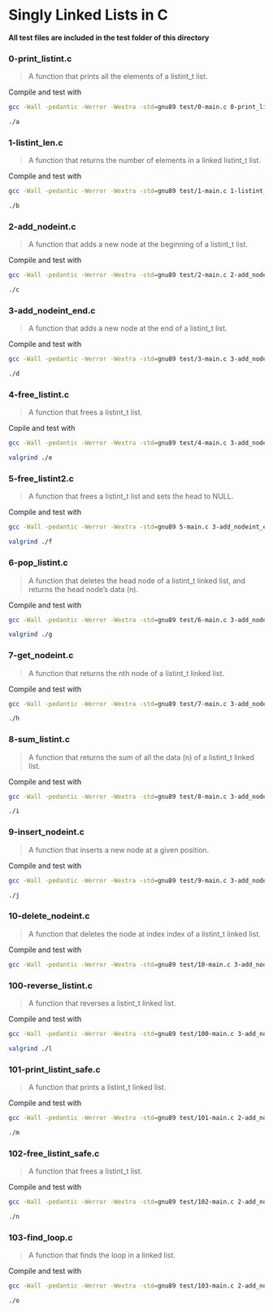 # Singly Linked Lists in C

**All test files are included in the test folder of this directory**

### 0-print_listint.c

> A function that prints all the elements of a listint_t list.

Compile and test with
```bash
gcc -Wall -pedantic -Werror -Wextra -std=gnu89 test/0-main.c 0-print_listint.c -o a
```
```bash
./a
```

### 1-listint_len.c

> A function that returns the number of elements in a linked listint_t list.

Compile and test with
```bash
gcc -Wall -pedantic -Werror -Wextra -std=gnu89 test/1-main.c 1-listint_len.c -o b
```
```bash
./b
```

### 2-add_nodeint.c

> A function that adds a new node at the beginning of a listint_t list.

Compile and test with
```bash
gcc -Wall -pedantic -Werror -Wextra -std=gnu89 test/2-main.c 2-add_nodeint.c 0-print_listint.c -o c
```
```bash
./c
```

### 3-add_nodeint_end.c

> A function that adds a new node at the end of a listint_t list.

Compile and test with
```bash
gcc -Wall -pedantic -Werror -Wextra -std=gnu89 test/3-main.c 3-add_nodeint_end.c 0-print_listint.c -o d
```
```bash
./d
```

### 4-free_listint.c

> A function that frees a listint_t list.

Copile and test with
```bash
gcc -Wall -pedantic -Werror -Wextra -std=gnu89 test/4-main.c 3-add_nodeint_end.c 0-print_listint.c 4-free_listint.c -o e
```
```bash
valgrind ./e
```

### 5-free_listint2.c

>  A function that frees a listint_t list and sets the head to NULL.

Compile and test with
```bash
gcc -Wall -pedantic -Werror -Wextra -std=gnu89 5-main.c 3-add_nodeint_end.c 0-print_listint.c 5-free_listint2.c -o f
```
```bash
valgrind ./f
```

### 6-pop_listint.c

> A function that deletes the head node of a listint_t linked list, and returns the head node’s data (n).

Compile and test with
```bash
gcc -Wall -pedantic -Werror -Wextra -std=gnu89 test/6-main.c 3-add_nodeint_end.c 0-print_listint.c 5-free_listint2.c 6-pop_listint.c -o g
```
```bash
valgrind ./g
```

### 7-get_nodeint.c

> A function that returns the nth node of a listint_t linked list.

Compile and test with
```bash
gcc -Wall -pedantic -Werror -Wextra -std=gnu89 test/7-main.c 3-add_nodeint_end.c 0-print_listint.c 5-free_listint2.c 7-get_nodeint.c -o h
```
```bash
./h
```

### 8-sum_listint.c

>  A function that returns the sum of all the data (n) of a listint_t linked list.

Compile and test with
```bash
gcc -Wall -pedantic -Werror -Wextra -std=gnu89 test/8-main.c 3-add_nodeint_end.c 5-free_listint2.c 8-sum_listint.c -o i
```
```bash
./i
```

### 9-insert_nodeint.c

> A function that inserts a new node at a given position.

Compile and test with
```bash
gcc -Wall -pedantic -Werror -Wextra -std=gnu89 test/9-main.c 3-add_nodeint_end.c 0-print_listint.c 5-free_listint2.c 9-insert_nodeint.c -o j
```
```bash
./j
```

### 10-delete_nodeint.c

> A function that deletes the node at index index of a listint_t linked list.

Compile and test with
```bash
gcc -Wall -pedantic -Werror -Wextra -std=gnu89 test/10-main.c 3-add_nodeint_end.c 0-print_listint.c 5-free_listint2.c 10-delete_nodeint.c -o k
```

### 100-reverse_listint.c

> A function that reverses a listint_t linked list.

Compile and test with
```bash
gcc -Wall -pedantic -Werror -Wextra -std=gnu89 test/100-main.c 3-add_nodeint_end.c 0-print_listint.c 5-free_listint2.c 100-reverse_listint.c -o l
```
```bash
valgrind ./l
```

### 101-print_listint_safe.c

> A function that prints a listint_t linked list.

Compile and test with
```bash
gcc -Wall -pedantic -Werror -Wextra -std=gnu89 test/101-main.c 2-add_nodeint.c 101-print_listint_safe.c -o m
```
```bash
./m
```

### 102-free_listint_safe.c

> A function that frees a listint_t list.

Compile and test with
```bash
gcc -Wall -pedantic -Werror -Wextra -std=gnu89 test/102-main.c 2-add_nodeint.c 101-print_listint_safe.c 102-free_listint_safe.c -o n
```
```bash
./n
```

### 103-find_loop.c

> A function that finds the loop in a linked list.

Compile and test with
```bash
gcc -Wall -pedantic -Werror -Wextra -std=gnu89 test/103-main.c 2-add_nodeint.c 101-print_listint_safe.c 102-free_listint_safe.c 103-find_loop.c -o o
```
```bash
./o
```

